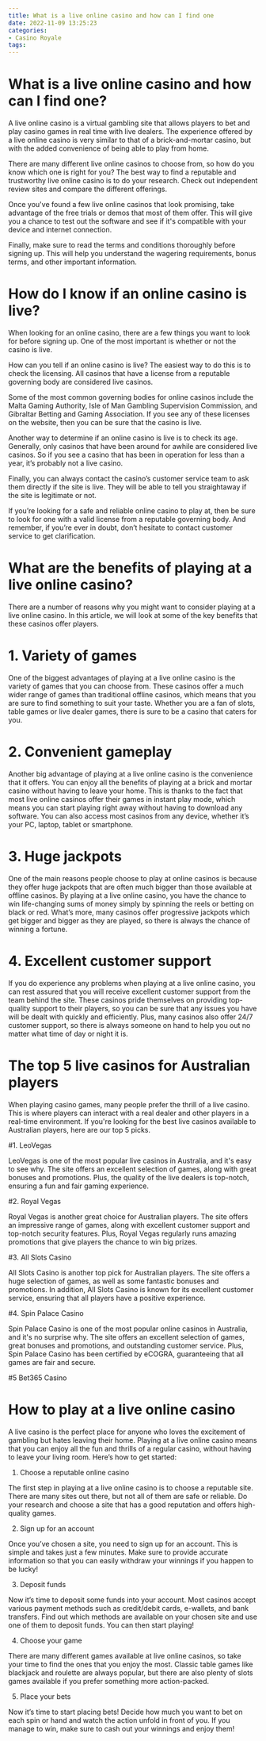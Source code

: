 ```yaml
---
title: What is a live online casino and how can I find one
date: 2022-11-09 13:25:23
categories:
- Casino Royale
tags:
---
```



#  What is a live online casino and how can I find one?

A live online casino is a virtual gambling site that allows players to bet and play casino games in real time with live dealers. The experience offered by a live online casino is very similar to that of a brick-and-mortar casino, but with the added convenience of being able to play from home.

There are many different live online casinos to choose from, so how do you know which one is right for you? The best way to find a reputable and trustworthy live online casino is to do your research. Check out independent review sites and compare the different offerings.

Once you've found a few live online casinos that look promising, take advantage of the free trials or demos that most of them offer. This will give you a chance to test out the software and see if it's compatible with your device and internet connection.

Finally, make sure to read the terms and conditions thoroughly before signing up. This will help you understand the wagering requirements, bonus terms, and other important information.

#  How do I know if an online casino is live?

When looking for an online casino, there are a few things you want to look for before signing up. One of the most important is whether or not the casino is live. 

How can you tell if an online casino is live? The easiest way to do this is to check the licensing. All casinos that have a license from a reputable governing body are considered live casinos. 

Some of the most common governing bodies for online casinos include the Malta Gaming Authority, Isle of Man Gambling Supervision Commission, and Gibraltar Betting and Gaming Association. If you see any of these licenses on the website, then you can be sure that the casino is live. 

Another way to determine if an online casino is live is to check its age. Generally, only casinos that have been around for awhile are considered live casinos. So if you see a casino that has been in operation for less than a year, it’s probably not a live casino. 

Finally, you can always contact the casino’s customer service team to ask them directly if the site is live. They will be able to tell you straightaway if the site is legitimate or not. 

If you’re looking for a safe and reliable online casino to play at, then be sure to look for one with a valid license from a reputable governing body. And remember, if you’re ever in doubt, don’t hesitate to contact customer service to get clarification.

#  What are the benefits of playing at a live online casino?

There are a number of reasons why you might want to consider playing at a live online casino. In this article, we will look at some of the key benefits that these casinos offer players.

# 1. Variety of games

One of the biggest advantages of playing at a live online casino is the variety of games that you can choose from. These casinos offer a much wider range of games than traditional offline casinos, which means that you are sure to find something to suit your taste. Whether you are a fan of slots, table games or live dealer games, there is sure to be a casino that caters for you.

# 2. Convenient gameplay

Another big advantage of playing at a live online casino is the convenience that it offers. You can enjoy all the benefits of playing at a brick and mortar casino without having to leave your home. This is thanks to the fact that most live online casinos offer their games in instant play mode, which means you can start playing right away without having to download any software. You can also access most casinos from any device, whether it’s your PC, laptop, tablet or smartphone.

# 3. Huge jackpots

One of the main reasons people choose to play at online casinos is because they offer huge jackpots that are often much bigger than those available at offline casinos. By playing at a live online casino, you have the chance to win life-changing sums of money simply by spinning the reels or betting on black or red. What’s more, many casinos offer progressive jackpots which get bigger and bigger as they are played, so there is always the chance of winning a fortune.

# 4. Excellent customer support

If you do experience any problems when playing at a live online casino, you can rest assured that you will receive excellent customer support from the team behind the site. These casinos pride themselves on providing top-quality support to their players, so you can be sure that any issues you have will be dealt with quickly and efficiently. Plus, many casinos also offer 24/7 customer support, so there is always someone on hand to help you out no matter what time of day or night it is.

#  The top 5 live casinos for Australian players

When playing casino games, many people prefer the thrill of a live casino. This is where players can interact with a real dealer and other players in a real-time environment. If you're looking for the best live casinos available to Australian players, here are our top 5 picks.

#1. LeoVegas

LeoVegas is one of the most popular live casinos in Australia, and it's easy to see why. The site offers an excellent selection of games, along with great bonuses and promotions. Plus, the quality of the live dealers is top-notch, ensuring a fun and fair gaming experience.

#2. Royal Vegas

Royal Vegas is another great choice for Australian players. The site offers an impressive range of games, along with excellent customer support and top-notch security features. Plus, Royal Vegas regularly runs amazing promotions that give players the chance to win big prizes.

#3. All Slots Casino

All Slots Casino is another top pick for Australian players. The site offers a huge selection of games, as well as some fantastic bonuses and promotions. In addition, All Slots Casino is known for its excellent customer service, ensuring that all players have a positive experience.

#4. Spin Palace Casino

Spin Palace Casino is one of the most popular online casinos in Australia, and it's no surprise why. The site offers an excellent selection of games, great bonuses and promotions, and outstanding customer service. Plus, Spin Palace Casino has been certified by eCOGRA, guaranteeing that all games are fair and secure.

#5 Bet365 Casino

#  How to play at a live online casino

A live casino is the perfect place for anyone who loves the excitement of gambling but hates leaving their home. Playing at a live online casino means that you can enjoy all the fun and thrills of a regular casino, without having to leave your living room. Here’s how to get started:

1. Choose a reputable online casino

The first step in playing at a live online casino is to choose a reputable site. There are many sites out there, but not all of them are safe or reliable. Do your research and choose a site that has a good reputation and offers high-quality games.

2. Sign up for an account

Once you’ve chosen a site, you need to sign up for an account. This is simple and takes just a few minutes. Make sure to provide accurate information so that you can easily withdraw your winnings if you happen to be lucky!

3. Deposit funds

Now it’s time to deposit some funds into your account. Most casinos accept various payment methods such as credit/debit cards, e-wallets, and bank transfers. Find out which methods are available on your chosen site and use one of them to deposit funds. You can then start playing!

4. Choose your game

There are many different games available at live online casinos, so take your time to find the ones that you enjoy the most. Classic table games like blackjack and roulette are always popular, but there are also plenty of slots games available if you prefer something more action-packed.

5. Place your bets

Now it’s time to start placing bets! Decide how much you want to bet on each spin or hand and watch the action unfold in front of you. If you manage to win, make sure to cash out your winnings and enjoy them!